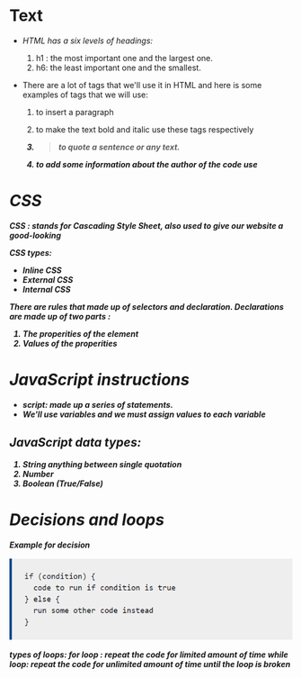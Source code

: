 # **Text**
+  *HTML has a six levels of headings:*
     1. h1 : the most important one and the largest one.
     2. h6: the least important one and the smallest.

+ There are a lot of tags that we'll use it in HTML and here is some examples of tags that we will use:
   1. <p> to insert a paragraph
   2. to make the text bold and italic use these tags respectively <b> <i>
   3. <blockquote> to quote a sentence or any text.
   4. to add some information about the author of the code use <address>


# **CSS**
*CSS : stands for Cascading Style Sheet, also used to give our website a good-looking*

CSS types:
+ Inline CSS
+ External CSS
+ Internal CSS

There are rules that made up of selectors and declaration.
Declarations are made up of two parts :
 1. The properities of the element
 2. Values of the properities


# **JavaScript instructions**
- script: made up a series of statements.
- We'll use variables and we must assign values to each variable

## JavaScript data types:
   1. String anything between single quotation
   2. Number
   3. Boolean (True/False)

# **Decisions and loops**
Example for decision


![img](img/img.PNG)


types of loops:
for loop : repeat the code for limited amount of time
while loop: repeat the code for unlimited amount of time until the loop is broken


